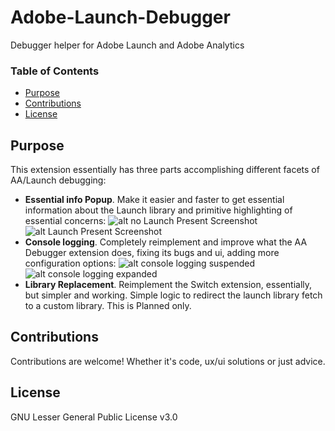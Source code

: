 # Adobe-Launch-Debugger
Debugger helper for Adobe Launch and Adobe Analytics

### Table of Contents
* [Purpose](https://github.com/hillaryfraley/jobbriefings#purpose)
* [Contributions](https://github.com/hillaryfraley/jobbriefings#contributions)
* [License](https://github.com/hillaryfraley/jobbriefings#license)

## Purpose
This extension essentially has three parts accomplishing different facets of AA/Launch debugging:
* **Essential info Popup**. Make it easier and faster to get essential information about the Launch library and primitive highlighting of essential concerns:
  ![alt no Launch Present Screenshot](https://i.imgur.com/pgTJsfR.jpg) ![alt Launch Present Screenshot](https://i.imgur.com/u1Ejxk3.jpg)
* **Console logging**. Completely reimplement and improve what the AA Debugger extension does, fixing its bugs and ui, adding more configuration options:
  ![alt console logging suspended](https://i.imgur.com/DVaNQFA.jpg) ![alt console logging expanded](https://i.imgur.com/3bgZQf7.jpg)
* **Library Replacement**. Reimplement the Switch extension, essentially, but simpler and working. Simple logic to redirect the launch library fetch to a custom library. This is Planned only.

## Contributions
Contributions are welcome! Whether it's code, ux/ui solutions or just advice.

## License
GNU Lesser General Public License v3.0
